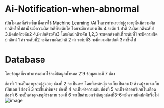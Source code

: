 # Ai-Notification-when-abnormal
เป้นโมเดลที่สร้างขึ้นเพื่อการใช้ Machine Learning /Ai ในการทำนายว่าผู้สูงอายุนั้นมีความผิดปกติหรือไม่ถ้ามีจะมีความผิดปกติที่ระดับใด
โดยจะมีการแบ่งเป็น 4 ระดับ 1.ปกติ 2.ผิดปกติระดับ1 3.ผิดปกติระดับ2 4.ผิดปกติระดับ3 โดยผิดปกติระดับ 1,2,3 จะแตกต่างกันที่ 
ระดับที่1 จะมีความผิดปกติแค่ 1 ค่า    ระดับที่2 จะมีความผิดปกติ 2 ค่า     ระดับที่3 จะมีความผิดปกติ 3 ค่าขึ้นไป

#  Database        
โดยข้อมูลที่เราทำการเอามาใช้จะมีข้อมูลทั้งหมด 219 ข้อมูลและมี 7 ช่อง 

ช่องที่ 1 จะเป็นอายุของผู้สูงอายุ
ช่องที่ 2 จะเป็นเพศ โดยที่เพศหญิงจะเก็บเป็นเลข 0 ส่วนผู้ชายจะเก็บเป็นเลข 1
ช่องที่ 3 จะเป็นค่าชีพจร
ช่องที่ 4 จะเป็นค่าความดัน
ช่องที่ 5 จะเป็นค่าออกซิเจนในเลือด
ช่องที่ 6 จะเป็นค่าอุณหภูมิร่างกาย
ช่องที่ 6 จะเป็นค่าบอกว่าข้อมูลช่องที่3-6จะมีความผิดปกติหรือไม่
![image](https://user-images.githubusercontent.com/96381276/146781952-48e29a6b-31ab-4953-9928-cf66b9fcf911.png)
  
